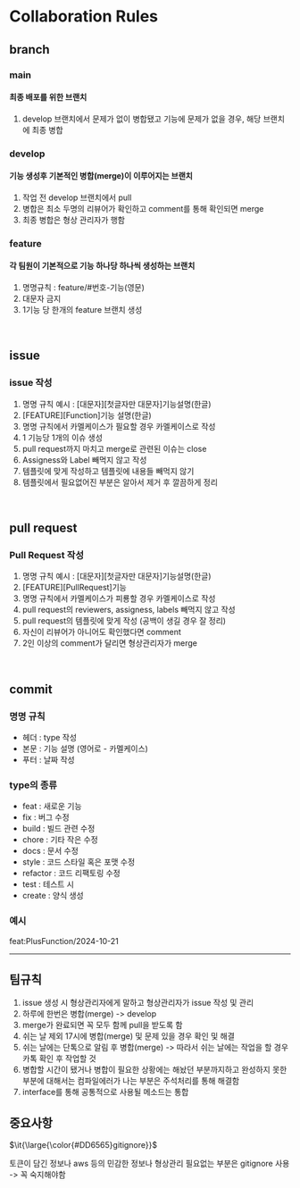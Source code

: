 # Collaboration Rules

## branch
### main
#### 최종 배포를 위한 브랜치
1. develop 브랜치에서 문제가 없이 병합됐고 기능에 문제가 없을 경우, 해당 브랜치에 최종 병합

### develop
#### 기능 생성후 기본적인 병합(merge)이 이루어지는 브랜치
1. 작업 전 develop 브랜치에서 pull
2. 병합은 최소 두명의 리뷰어가 확인하고 comment를 통해 확인되면 merge
3. 최종 병합은 형상 관리자가 행함

### feature
#### 각 팀원이 기본적으로 기능 하나당 하나씩 생성하는 브랜치
1. 명명규칙 : feature/#번호-기능(영문)
2. 대문자 금지
3. 1기능 당 한개의 feature 브랜치 생성

<br/>

## issue
### issue 작성
1. 명명 규칙 예시 : [대문자][첫글자만 대문자]기능설명(한글)
2. [FEATURE][Function]기능 설명(한글)
3. 명명 규칙에서 카멜케이스가 필요할 경우 카멜케이스로 작성
4. 1 기능당 1개의 이슈 생성
5. pull request까지 마치고 merge로 관련된 이슈는 close
6. Assigness와 Label 빼먹지 않고 작성
7. 템플릿에 맞게 작성하고 템플릿에 내용들 빼먹지 않기
8. 템플릿에서 필요없어진 부분은 알아서 제거 후 깔끔하게 정리


<br/>

## pull request
### Pull Request 작성
1. 명명 규칙 예시 : [대문자][첫글자만 대문자]기능설명(한글)
2. [FEATURE][PullRequest]기능
3. 명명 규칙에서 카멜케이스가 피룡할 경우 카멜케이스로 작성
4. pull request의 reviewers, assigness, labels 빼먹지 않고 작성
5. pull request의 템플릿에 맞게 작성 (공백이 생길 경우 잘 정리)
6. 자신이 리뷰어가 아니어도 확인했다면 comment
7. 2인 이상의 comment가 달리면 형상관리자가 merge

<br/>

## commit
### 명명 규칙
- 헤더 : type 작성
- 본문 : 기능 설명 (영어로 - 카멜케이스)
- 푸터 : 날짜 작성

### type의 종류 <br/>
- feat : 새로운 기능 <br/>
- fix : 버그 수정 <br/>
- build : 빌드 관련 수정 <br/>
- chore : 기타 작은 수정 <br/>
- docs : 문서 수정 <br/>
- style : 코드 스타일 혹은 포맷 수정 <br/>
- refactor : 코드 리팩토링 수정 <br/>
- test : 테스트 시 <br/>
- create : 양식 생성

### 예시
feat:PlusFunction/2024-10-21

<hr>

## 팀규칙

1. issue 생성 시 형상관리자에게 말하고 형상관리자가 issue 작성 및 관리
2. 하루에 한번은 병합(merge) -> develop
3. merge가 완료되면 꼭 모두 함께 pull을 받도록 함
4. 쉬는 날 제외 17시에 병합(merge) 및 문제 있을 경우 확인 및 해결
5. 쉬는 날에는 단톡으로 알림 후 병합(merge) -> 따라서 쉬는 날에는 작업을 할 경우 카톡 확인 후 작업할 것
6. 병합할 시간이 됐거나 병합이 필요한 상황에는 해놨던 부분까지하고 완성하지 못한 부분에 대해서는 컴파일에러가 나는 부분은 주석처리를 통해 해결함
7. interface를 통해 공통적으로 사용될 메소드는 통합

## 중요사항
<p>$\it{\large{\color{#DD6565}gitignore}}$</p>
토큰이 담긴 정보나 aws 등의 민감한 정보나 형상관리 필요없는 부분은 gitignore 사용 -> 꼭 숙지해야함
